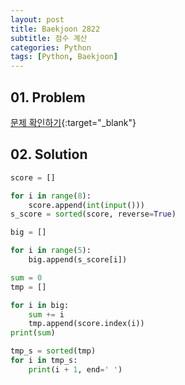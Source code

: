 ```yaml
---
layout: post
title: Baekjoon 2822
subtitle: 점수 계산
categories: Python
tags: [Python, Baekjoon]
---
```


## 01. Problem

[문제 확인하기](https://www.acmicpc.net/problem/2822){:target="_blank"}

## 02. Solution

```Python
score = []

for i in range(8):
    score.append(int(input()))
s_score = sorted(score, reverse=True)

big = []

for i in range(5):
    big.append(s_score[i])

sum = 0
tmp = []

for i in big:
    sum += i
    tmp.append(score.index(i))
print(sum)

tmp_s = sorted(tmp)
for i in tmp_s:
    print(i + 1, end=' ')
```
